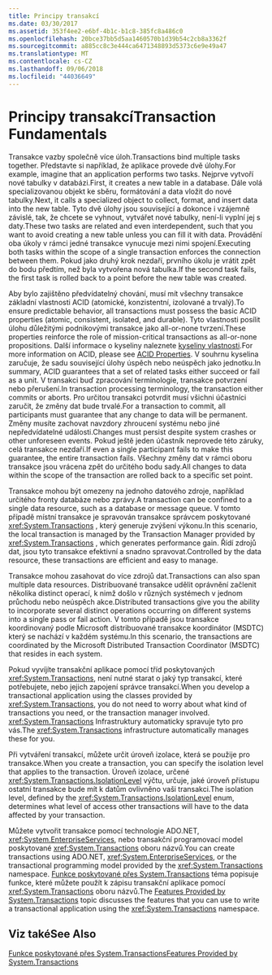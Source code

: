 ```yaml
---
title: Principy transakcí
ms.date: 03/30/2017
ms.assetid: 353f4ee2-e6bf-4b1c-b1c8-385fc8a486c0
ms.openlocfilehash: 20bce37bb5d5aa1460570b1d39b54c2cb8a3362f
ms.sourcegitcommit: a885cc8c3e444ca6471348893d5373c6e9e49a47
ms.translationtype: MT
ms.contentlocale: cs-CZ
ms.lasthandoff: 09/06/2018
ms.locfileid: "44036649"
---
```

# <a name="transaction-fundamentals"></a><span data-ttu-id="35203-102">Principy transakcí</span><span class="sxs-lookup"><span data-stu-id="35203-102">Transaction Fundamentals</span></span>
<span data-ttu-id="35203-103">Transakce vazby společně více úloh.</span><span class="sxs-lookup"><span data-stu-id="35203-103">Transactions bind multiple tasks together.</span></span> <span data-ttu-id="35203-104">Představte si například, že aplikace provede dvě úlohy.</span><span class="sxs-lookup"><span data-stu-id="35203-104">For example, imagine that an application performs two tasks.</span></span> <span data-ttu-id="35203-105">Nejprve vytvoří nové tabulky v databázi.</span><span class="sxs-lookup"><span data-stu-id="35203-105">First, it creates a new table in a database.</span></span> <span data-ttu-id="35203-106">Dále volá specializovanou objekt ke sběru, formátování a data vložit do nové tabulky.</span><span class="sxs-lookup"><span data-stu-id="35203-106">Next, it calls a specialized object to collect, format, and insert data into the new table.</span></span> <span data-ttu-id="35203-107">Tyto dvě úlohy jsou související a dokonce i vzájemně závislé, tak, že chcete se vyhnout, vytvářet nové tabulky, není-li vyplní jej s daty.</span><span class="sxs-lookup"><span data-stu-id="35203-107">These two tasks are related and even interdependent, such that you want to avoid creating a new table unless you can fill it with data.</span></span> <span data-ttu-id="35203-108">Provádění oba úkoly v rámci jedné transakce vynucuje mezi nimi spojení.</span><span class="sxs-lookup"><span data-stu-id="35203-108">Executing both tasks within the scope of a single transaction enforces the connection between them.</span></span> <span data-ttu-id="35203-109">Pokud jako druhý krok nezdaří, prvního úkolu je vrátit zpět do bodu předtím, než byla vytvořena nová tabulka.</span><span class="sxs-lookup"><span data-stu-id="35203-109">If the second task fails, the first task is rolled back to a point before the new table was created.</span></span>  
  
 <span data-ttu-id="35203-110">Aby bylo zajištěno předvídatelný chování, musí mít všechny transakce základní vlastnosti ACID (atomické, konzistentní, izolované a trvalý).</span><span class="sxs-lookup"><span data-stu-id="35203-110">To ensure predictable behavior, all transactions must possess the basic ACID properties (atomic, consistent, isolated, and durable).</span></span> <span data-ttu-id="35203-111">Tyto vlastnosti posílit úlohu důležitými podnikovými transakce jako all-or-none tvrzení.</span><span class="sxs-lookup"><span data-stu-id="35203-111">These properties reinforce the role of mission-critical transactions as all-or-none propositions.</span></span> <span data-ttu-id="35203-112">Další informace o kyseliny naleznete [kyseliny vlastnosti](https://go.microsoft.com/fwlink/?LinkId=98791).</span><span class="sxs-lookup"><span data-stu-id="35203-112">For more information on ACID, please see [ACID Properties](https://go.microsoft.com/fwlink/?LinkId=98791).</span></span> <span data-ttu-id="35203-113">V souhrnu kyselina zaručuje, že sadu související úlohy úspěch nebo neúspěch jako jednotku.</span><span class="sxs-lookup"><span data-stu-id="35203-113">In summary, ACID guarantees that a set of related tasks either succeed or fail as a unit.</span></span> <span data-ttu-id="35203-114">V transakci buď zpracování terminologie, transakce potvrzení nebo přerušení.</span><span class="sxs-lookup"><span data-stu-id="35203-114">In transaction processing terminology, the transaction either commits or aborts.</span></span> <span data-ttu-id="35203-115">Pro určitou transakci potvrdit musí všichni účastníci zaručit, že změny dat bude trvalé.</span><span class="sxs-lookup"><span data-stu-id="35203-115">For a transaction to commit, all participants must guarantee that any change to data will be permanent.</span></span> <span data-ttu-id="35203-116">Změny musíte zachovat navzdory zhroucení systému nebo jiné nepředvídatelné události.</span><span class="sxs-lookup"><span data-stu-id="35203-116">Changes must persist despite system crashes or other unforeseen events.</span></span> <span data-ttu-id="35203-117">Pokud ještě jeden účastník neprovede této záruky, celá transakce nezdaří.</span><span class="sxs-lookup"><span data-stu-id="35203-117">If even a single participant fails to make this guarantee, the entire transaction fails.</span></span> <span data-ttu-id="35203-118">Všechny změny dat v rámci oboru transakce jsou vrácena zpět do určitého bodu sady.</span><span class="sxs-lookup"><span data-stu-id="35203-118">All changes to data within the scope of the transaction are rolled back to a specific set point.</span></span>  
  
 <span data-ttu-id="35203-119">Transakce mohou být omezeny na jednoho datového zdroje, například určitého fronty databáze nebo zprávy.</span><span class="sxs-lookup"><span data-stu-id="35203-119">A transaction can be confined to a single data resource, such as a database or message queue.</span></span> <span data-ttu-id="35203-120">V tomto případě místní transakce je spravován transakce správcem poskytované <xref:System.Transactions> , který generuje zvýšení výkonu.</span><span class="sxs-lookup"><span data-stu-id="35203-120">In this scenario, the local transaction is managed by the Transaction Manager provided by <xref:System.Transactions> , which generates performance gain.</span></span> <span data-ttu-id="35203-121">Řídí zdrojů dat, jsou tyto transakce efektivní a snadno spravovat.</span><span class="sxs-lookup"><span data-stu-id="35203-121">Controlled by the data resource, these transactions are efficient and easy to manage.</span></span>  
  
 <span data-ttu-id="35203-122">Transakce mohou zasahovat do více zdrojů dat.</span><span class="sxs-lookup"><span data-stu-id="35203-122">Transactions can also span multiple data resources.</span></span> <span data-ttu-id="35203-123">Distribuované transakce udělit oprávnění začlenit několika distinct operací, k nimž došlo v různých systémech v jednom průchodu nebo neúspěch akce.</span><span class="sxs-lookup"><span data-stu-id="35203-123">Distributed transactions give you the ability to incorporate several distinct operations occurring on different systems into a single pass or fail action.</span></span> <span data-ttu-id="35203-124">V tomto případě jsou transakce koordinovaný podle Microsoft distribuované transakce koordinátor (MSDTC) který se nachází v každém systému.</span><span class="sxs-lookup"><span data-stu-id="35203-124">In this scenario, the transactions are coordinated by the Microsoft Distributed Transaction Coordinator (MSDTC) that resides in each system.</span></span>  
  
 <span data-ttu-id="35203-125">Pokud vyvíjíte transakční aplikace pomocí tříd poskytovaných <xref:System.Transactions>, není nutné starat o jaký typ transakcí, které potřebujete, nebo jejich zapojení správce transakcí.</span><span class="sxs-lookup"><span data-stu-id="35203-125">When you develop a transactional application using the classes provided by <xref:System.Transactions>, you do not need to worry about what kind of transactions you need, or the transaction manager involved.</span></span> <span data-ttu-id="35203-126"><xref:System.Transactions> Infrastruktury automaticky spravuje tyto pro vás.</span><span class="sxs-lookup"><span data-stu-id="35203-126">The <xref:System.Transactions> infrastructure automatically manages these for you.</span></span>  
  
 <span data-ttu-id="35203-127">Při vytváření transakcí, můžete určit úroveň izolace, která se použije pro transakce.</span><span class="sxs-lookup"><span data-stu-id="35203-127">When you create a transaction, you can specify the isolation level that applies to the transaction.</span></span> <span data-ttu-id="35203-128">Úroveň izolace, určené <xref:System.Transactions.IsolationLevel> výčtu, určuje, jaké úroveň přístupu ostatní transakce bude mít k datům ovlivněno vaši transakci.</span><span class="sxs-lookup"><span data-stu-id="35203-128">The isolation level, defined by the <xref:System.Transactions.IsolationLevel> enum, determines what level of access other transactions will have to the data affected by your transaction.</span></span>  
  
 <span data-ttu-id="35203-129">Můžete vytvořit transakce pomocí technologie ADO.NET, <xref:System.EnterpriseServices>, nebo transakční programovací model poskytované <xref:System.Transactions> oboru názvů.</span><span class="sxs-lookup"><span data-stu-id="35203-129">You can create transactions using ADO.NET, <xref:System.EnterpriseServices>, or the transactional programming model provided by the <xref:System.Transactions> namespace.</span></span> <span data-ttu-id="35203-130">[Funkce poskytované přes System.Transactions](../../../../docs/framework/data/transactions/features-provided-by-system-transactions.md) téma popisuje funkce, které můžete použít k zápisu transakční aplikace pomocí <xref:System.Transactions> oboru názvů.</span><span class="sxs-lookup"><span data-stu-id="35203-130">The [Features Provided by System.Transactions](../../../../docs/framework/data/transactions/features-provided-by-system-transactions.md) topic discusses the features that you can use to write a transactional application using the <xref:System.Transactions> namespace.</span></span>  
  
## <a name="see-also"></a><span data-ttu-id="35203-131">Viz také</span><span class="sxs-lookup"><span data-stu-id="35203-131">See Also</span></span>  
 [<span data-ttu-id="35203-132">Funkce poskytované přes System.Transactions</span><span class="sxs-lookup"><span data-stu-id="35203-132">Features Provided by System.Transactions</span></span>](../../../../docs/framework/data/transactions/features-provided-by-system-transactions.md)
